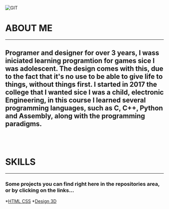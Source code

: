 ![GIT](https://user-images.githubusercontent.com/44125966/125362857-fce44900-e345-11eb-8d3d-3336aabcf03e.jpg)


# ABOUT ME
------
## Programer and designer for over 3 years, I wass iniciated learning programtion for games sice I was adolescent.   The design comes with this, due to the fact that it's no use to be able to give life to things, without things first.      I started in 2017 the college that I wanted sice I was a child, electronic Engineering, in this course I learned several programming languages, such as C, C++, Python and Assembly, along with the programming paradigms.
<br> 
<br>

# SKILLS
-------
### Some projects you can find right here in the repositories area, or by clicking on the links...
*[HTML CSS](https://github.com/Kallarari/JVM_SITE)
*[Design 3D](https://www.artstation.com/kallarari)
 


